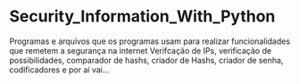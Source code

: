 # Security_Information_With_Python

Programas e arquivos que os programas usam para realizar funcionalidades que remetem a segurança na internet
Verifcação de IPs, verificação de possibilidades, comparador de hashs, criador de Hashs, criador de senha, codificadores e por aí vai...
